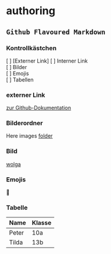 # authoring

## `Github Flavoured Markdown`

### Kontrollkästchen

[ ] [Externer Link]
[ ] Interner Link  
[ ] Bilder  
[ ] Emojis  
[ ] Tabellen  

### externer Link 

[zur Github-Dokumentation](https://help.github.com/en)

### Bilderordner 

Here images [folder](images)

### Bild

[wolga](wolga.jpg)

### Emojis  
🌇

### Tabelle  

| Name | Klasse |
| ---- | ------ |
| Peter | 10a |
| Tilda | 13b |
